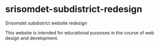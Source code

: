 # srisomdet-subdistrict-redesign
Srisomdet subdistrict website redesign

This website is intended for educational purposes in the course of web design and development.